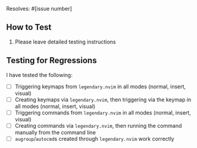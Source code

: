 <!-- If you have not contributed before, **please read CONTRIBUTING.md (https://github.com/mrjones2014/legendary.nvim/blob/master/CONTRIBUTING.md)!** -->

Resolves: #[issue number] <!-- If this PR fixes an open issue, please link it here -->

## How to Test

1. Please leave detailed testing instructions

## Testing for Regressions

I have tested the following:

- [ ] Triggering keymaps from `legendary.nvim` in all modes (normal, insert, visual)
- [ ] Creating keymaps via `legendary.nvim`, then triggering via the keymap in all modes (normal, insert, visual)
- [ ] Triggering commands from `legendary.nvim` in all modes (normal, insert, visual)
- [ ] Creating commands via `legendary.nvim`, then running the command manually from the command line
- [ ] `augroup`/`autocmd`s created through `legendary.nvim` work correctly
